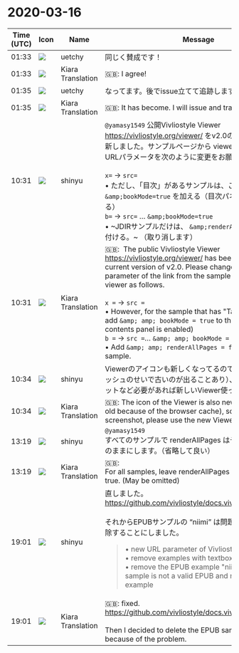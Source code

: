 # 2020-03-16

|Time (UTC)|Icon|Name|Message|
|---|---|---|---|
|01:33|![](https://avatars.slack-edge.com/2020-01-22/916403977808_18dc4c6c299ded1b6018_72.png)|uetchy|同じく賛成です！|
|01:33|![](https://avatars.slack-edge.com/2019-08-21/732685848020_f3f20736795184660348_72.png)|Kiara Translation|🇬🇧: I agree!|
|01:35|![](https://avatars.slack-edge.com/2020-01-22/916403977808_18dc4c6c299ded1b6018_72.png)|uetchy|なってます。後でissue立てて追跡します|
|01:35|![](https://avatars.slack-edge.com/2019-08-21/732685848020_f3f20736795184660348_72.png)|Kiara Translation|🇬🇧: It has become. I will issue and track it later|
|10:31|![](https://avatars.slack-edge.com/2018-04-27/354445776386_e258f5ed5ba887b08668_72.jpg)|shinyu|`@yamasy1549` 公開Vivliostyle Viewer <https://vivliostyle.org/viewer/> をv2.0の現時点のものに更新しました。サンプルページから viewer へのリンクのURLパラメータを次のように変更をお願いします。<br><br>`x=` → `src=`<br>• ただし、「目次」があるサンプルは、これに `&amp;bookMode=true` を加える（目次パネルが有効になる）<br>`b=` → `src=` … `&amp;bookMode=true`<br>• ~JDIRサンプルだけは、 `&amp;renderAllPages=false` を付ける。~  （取り消します）|
|10:31|![](https://avatars.slack-edge.com/2019-08-21/732685848020_f3f20736795184660348_72.png)|Kiara Translation|🇬🇧:  The public Vivliostyle Viewer <https://vivliostyle.org/viewer/> has been updated to the current version of v2.0. Please change the URL parameter of the link from the sample page to the viewer as follows.<br><br>`x =` → `src =`<br>• However, for the sample that has "Table of Contents", add `&amp; amp; bookMode = true` to this (table of contents panel is enabled)<br>`b =` → `src =`… `&amp; amp; bookMode = true`<br>• Add `&amp; amp; renderAllPages = false` only for JDIR sample.|
|10:34|![](https://avatars.slack-edge.com/2018-04-27/354445776386_e258f5ed5ba887b08668_72.jpg)|shinyu|Viewerのアイコンも新しくなってるので（ブラウザのキャッシュのせいで古いのが出ることあり）、スクリーンショットなど必要があれば新しいViewer使ってください。|
|10:34|![](https://avatars.slack-edge.com/2019-08-21/732685848020_f3f20736795184660348_72.png)|Kiara Translation|🇬🇧: The icon of the Viewer is also new (sometimes it's old because of the browser cache), so if you need a screenshot, please use the new Viewer.|
|13:19|![](https://avatars.slack-edge.com/2018-04-27/354445776386_e258f5ed5ba887b08668_72.jpg)|shinyu|`@yamasy1549`<br>すべてのサンプルで renderAllPages はデフォルトの true のままにします。（省略して良い）|
|13:19|![](https://avatars.slack-edge.com/2019-08-21/732685848020_f3f20736795184660348_72.png)|Kiara Translation|🇬🇧: <br>For all samples, leave renderAllPages at the default true. (May be omitted)|
|19:01|![](https://avatars.slack-edge.com/2018-04-27/354445776386_e258f5ed5ba887b08668_72.jpg)|shinyu|直しました。<br><https://github.com/vivliostyle/docs.vivliostyle.org/pull/5><br><br>それからEPUBサンプルの “niimi” は問題があるので一旦削除することにしました。<br><blockquote>• new URL parameter of Vivliostyle Viewer<br>• remove examples with textbox URL input<br>• remove the EPUB example "niimi" because this sample is not a valid EPUB and not good as an example</blockquote>|
|19:01|![](https://avatars.slack-edge.com/2019-08-21/732685848020_f3f20736795184660348_72.png)|Kiara Translation|🇬🇧: fixed.<br><https://github.com/vivliostyle/docs.vivliostyle.org/pull/5><br><br>Then I decided to delete the EPUB sample “niimi” because of the problem.|
